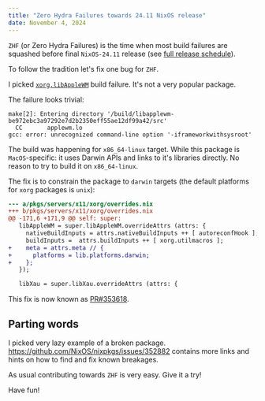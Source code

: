 ```yaml
---
title: "Zero Hydra Failures towards 24.11 NixOS release"
date: November 4, 2024
---
```


`ZHF` (or Zero Hydra Failures) is the time when most build failures are
squashed before final `NixOS-24.11` release
(see [full release schedule](https://github.com/NixOS/nixpkgs/issues/352882)).

To follow the tradition let's fix one bug for `ZHF`.

I picked [`xorg.libAppleWM`](https://hydra.nixos.org/build/276690936) build
failure. It's not a very popular package.

The failure looks trivial:

```
make[2]: Entering directory '/build/libapplewm-be972ebc3a97292e7d2b2350eff55ae12df99a42/src'
  CC       applewm.lo
gcc: error: unrecognized command-line option '-iframeworkwithsysroot'
```

The build was happening for `x86_64-linux` target. While this package
is `MacOS`-specific: it uses Darwin APIs and links to it's libraries
directly. No reason to try to build it on `x86_64-linux`.

The fix is to constrain the package to `darwin` targets (the default
platforms for `xorg` packages is `unix`):

```diff
--- a/pkgs/servers/x11/xorg/overrides.nix
+++ b/pkgs/servers/x11/xorg/overrides.nix
@@ -171,6 +171,9 @@ self: super:
   libAppleWM = super.libAppleWM.overrideAttrs (attrs: {
     nativeBuildInputs = attrs.nativeBuildInputs ++ [ autoreconfHook ];
     buildInputs =  attrs.buildInputs ++ [ xorg.utilmacros ];
+    meta = attrs.meta // {
+      platforms = lib.platforms.darwin;
+    };
   });

   libXau = super.libXau.overrideAttrs (attrs: {
```

This fix is now known as
[PR#353618](https://github.com/NixOS/nixpkgs/pull/353618).

## Parting words

I picked very lazy example of a broken package.
<https://github.com/NixOS/nixpkgs/issues/352882> contains more links and
hints on how to find and fix known breakages.

As usual contributing towards `ZHF` is very easy. Give it a try!

Have fun!
